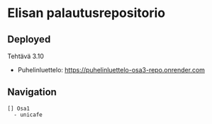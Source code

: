 # Elisan palautusrepositorio

## Deployed
Tehtävä 3.10
  - Puhelinluettelo: https://puhelinluettelo-osa3-repo.onrender.com

## Navigation

```
[] Osa1
  - unicafe


```
